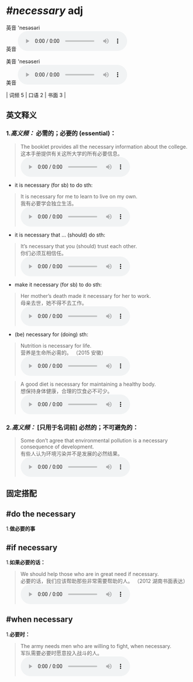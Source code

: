 # ***\#necessary*** adj
英音 'nesəsəri  
英音
<audio src="./media/necessary-B.aac" controls="controls"></audio>

美音 'nesəseri  
美音
<audio src="./media/necessary.aac" controls="controls"></audio>



| 词频 5 | 口语 2 | 书面 3 |  

英文释义
---
### 1.*高义频：* **必需的；必要的 (essential)：**  

 > The booklet provides all the necessary information about the college.   
 > 这本手册提供有关这所大学的所有必要信息。    
<audio src="./media/necessary-1.aac" controls="controls"></audio>

- it is necessary (for sb) to do sth:

 > It is necessary for me to learn to live on my own.   
 > 我有必要学会独立生活。    
<audio src="./media/necessary-2.aac" controls="controls"></audio>

- it is necessary that … (should) do sth:

 > It’s necessary that you (should) trust each other.   
 > 你们必须互相信任。    
<audio src="./media/necessary-3.aac" controls="controls"></audio>

- make it necessary (for sb) to do sth:

 > Her mother’s death made it necessary for her to work.   
 > 母亲去世，她不得不去工作。    
<audio src="./media/necessary-4.aac" controls="controls"></audio>

- (be) necessary for (doing) sth:

 > Nutrition is necessary for life.  
 > 营养是生命所必需的。  （2015 安徽）  
<audio src="./media/P291 necessary1.aac" controls="controls"></audio>

 > A good diet is necessary for maintaining a healthy body.  
 > 想保持身体健康，合理的饮食必不可少。    
<audio src="./media/P291 necessary2.aac" controls="controls"></audio>

### 2.*高义频：* **[只用于名词前] 必然的；不可避免的：**  

 > Some don’t agree that environmental pollution is a necessary consequence of development.  
 > 有些人认为环境污染并不是发展的必然结果。    
<audio src="./media/Some don’t agree that_AAC.aac" controls="controls"></audio>


固定搭配
---
## \#do the necessary
1.**做必要的事**  

## \#if necessary 
1.**如果必要的话：**  

 > We should help those who are in great need if necessary.  
 > 必要的话，我们应该帮助那些非常需要帮助的人。  （2012 湖南书面表达）  
<audio src="./media/necessary-6.aac" controls="controls"></audio>

## \#when necessary 
1.**必要时：**  

 > The army needs men who are willing to fight, when necessary.  
 > 军队需要必要时愿意投入战斗的人。    
<audio src="./media/The army needs men_AAC.aac" controls="controls"></audio>


